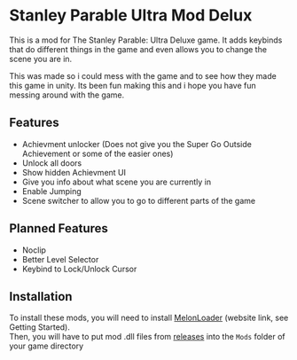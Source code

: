 # Stanley Parable Ultra Mod Delux

This is a mod for The Stanley Parable: Ultra Deluxe game.
It adds keybinds that do different things in the game and even allows you to change the scene you are in.

This was made so i could mess with the game and to see how they made this game in unity. 
Its been fun making this and i hope you have fun messing around with the game.

## Features
- Achievment unlocker (Does not give you the Super Go Outside Achievement or some of the easier ones)
- Unlock all doors
- Show hidden Achievment UI
- Give you info about what scene you are currently in
- Enable Jumping
- Scene switcher to allow you to go to different parts of the game

## Planned Features
- Noclip
- Better Level Selector
- Keybind to Lock/Unlock Cursor

## Installation
To install these mods, you will need to install [MelonLoader](https://melonwiki.xyz/) (website link, see Getting Started).  
Then, you will have to put mod .dll files from [releases](https://github.com/markthomas007/Stanley-Parable-Ultra-Mod-Delux/releases/) into the `Mods` folder of your game directory